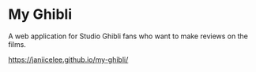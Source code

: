 # My Ghibli

A web application for Studio Ghibli fans who want to make reviews on the films.

https://janiicelee.github.io/my-ghibli/
